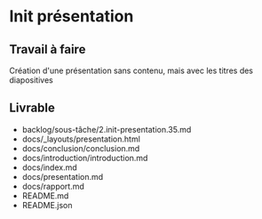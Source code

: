 # Init présentation

## Travail à faire 
Création d'une présentation sans contenu, mais avec les titres des diapositives
## Livrable 
- backlog/sous-tâche/2.init-presentation.35.md
- docs/_layouts/presentation.html
- docs/conclusion/conclusion.md
- docs/introduction/introduction.md
- docs/index.md
- docs/presentation.md
- docs/rapport.md
- README.md
- README.json

